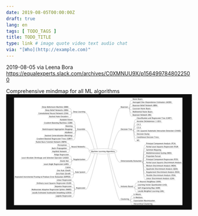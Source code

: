 ```yaml
---
date: 2019-08-05T00:00:00Z
draft: true
lang: en
tags: [ TODO_TAGS ]
title: TODO_TITLE
type: link # image quote video text audio chat
via: "[Who](http://example.com)"
---
```



2019-08-05 via Leena Bora
https://equalexperts.slack.com/archives/C0XMNUU9X/p1564997848022500

Comprehensive mindmap for all ML algorithms
![2019-08-05 via Leena Bora](2019-08-05%20via%20Leena%20Bora.png)

